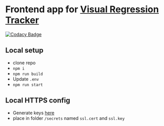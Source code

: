 # Frontend app for [Visual Regression Tracker](https://github.com/Visual-Regression-Tracker/Visual-Regression-Tracker)

[![Codacy Badge](https://app.codacy.com/project/badge/Grade/6e0ad7c1492440cbb95181003c8dccc4)](https://www.codacy.com/gh/Visual-Regression-Tracker/frontend?utm_source=github.com&utm_medium=referral&utm_content=Visual-Regression-Tracker/frontend&utm_campaign=Badge_Grade)

## Local setup

- clone repo
- `npm i`
- `npm run build`
- Update `.env`
- `npm run start`

## Local HTTPS config

- Generate keys [here](https://www.selfsignedcertificate.com/)
- place in folder `/secrets` named `ssl.cert` and `ssl.key`